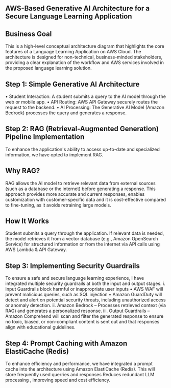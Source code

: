 ## AWS-Based Generative AI Architecture for a Secure Language Learning Application
## Business Goal
 This is a high-level conceptual architecture diagram that highlights the core features of a Language Learning Application on AWS Cloud. The architecture is designed for non-technical, business-minded stakeholders, providing a clear explanation of the workflow and AWS services involved in the proposed language learning solution.

## Step 1: Simple Generative AI Architecture
•	Student Interaction: A student submits a query to the AI model through the web or mobile app.
•	API Routing: AWS API Gateway securely routes the request to the backend.
•	AI Processing: The Generative AI Model (Amazon Bedrock) processes the query and generates a response.

## Step 2: RAG (Retrieval-Augmented Generation) Pipeline Implementation
To enhance the application's ability to access up-to-date and specialized information, we have opted to implement RAG.
## Why RAG?
RAG allows the AI model to retrieve relevant data from external sources (such as a database or the internet) before generating a response. This approach provides more accurate and current responses, enables customization with customer-specific data and it is cost-effective compared to fine-tuning, as it avoids retraining large models.
 ## How It Works
 Student submits a query through the application. If relevant data is needed, the model retrieves it from a vector database (e.g., Amazon OpenSearch Service) for structured information or from the internet via API calls using AWS Lambda & API Gateway. 

## Step 3: Implementing Security Guardrails
To ensure a safe and secure language learning experience, I have integrated multiple security guardrails at both the input and output stages.
i. Input Guardrails block harmful or inappropriate user inputs
•	AWS WAF will prevent malicious queries, such as SQL injection 
•	Amazon GuardDuty will detect and alert on potential security threats, including unauthorized access or anomaly detection.
ii. Amazon Bedrock – Processes retrieved context (via RAG) and generates a personalized response.
iii. Output Guardrails – Amazon Comprehend will scan and filter the generated response to ensure no toxic, biased, or non-compliant content is sent out and that responses align with educational guidelines.

## Step 4: Prompt Caching with Amazon ElastiCache (Redis)
To enhance efficiency and performance, we have integrated a prompt cache into the architecture using Amazon ElastiCache (Redis).
This will store frequently used querries and responses 
Reduces redundant LLM processing , improving speed and cost efficiency.
